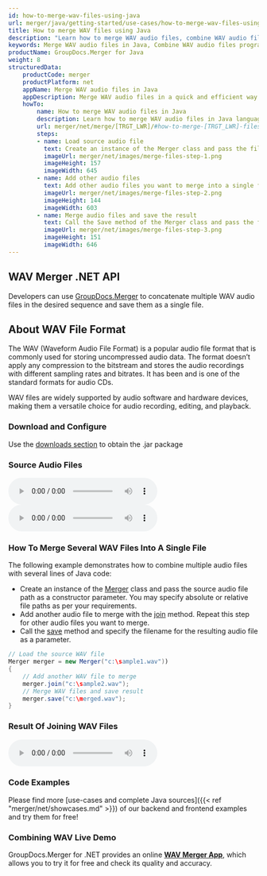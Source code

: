 ```yaml
---
id: how-to-merge-wav-files-using-java
url: merger/java/getting-started/use-cases/how-to-merge-wav-files-using-java
title: How to merge WAV files using Java
description: "Learn how to merge WAV audio files, combine WAV audio files into one file programmatically in Java language using GroupDocs.Merger for Java library."
keywords: Merge WAV audio files in Java, Combine WAV audio files programmatically, Join WAV audio files in Java, Combine WAV audio files in Java, Concatenate WAV audio files in Java
productName: GroupDocs.Merger for Java
weight: 8
structuredData:
    productCode: merger
    productPlatform: net
    appName: Merge WAV audio files in Java
    appDescription: Merge WAV audio files in a quick and efficient way using Java language and GroupDocs.Merger for Java API, without the use of any third-party software like Audacity or WavePad.
    howTo:
        name: How to merge WAV audio files in Java 
        description: Learn how to merge WAV audio files in Java language and GroupDocs.Merger for Java API, without the use of any third-party software like Audacity or WavePad.
        url: merger/net/merge/[TRGT_LWR]/#how-to-merge-[TRGT_LWR]-files-in-c
        steps:
        - name: Load source audio file
          text: Create an instance of the Merger class and pass the file path of the source audio file as a constructor parameter. You may specify absolute or relative file paths as per your requirements. 
          imageUrl: merger/net/images/merge-files-step-1.png
          imageHeight: 157
          imageWidth: 645
        - name: Add other audio files
          text: Add other audio files you want to merge into a single file with the Join method of the Merger class.
          imageUrl: merger/net/images/merge-files-step-2.png
          imageHeight: 144
          imageWidth: 603
        - name: Merge audio files and save the result 
          text: Call the Save method of the Merger class and pass the filename for the resultant audio file as a parameter.
          imageUrl: merger/net/images/merge-files-step-3.png
          imageHeight: 151
          imageWidth: 646
---
```


## WAV Merger .NET API

Developers can use [GroupDocs.Merger](https://products.groupdocs.com/merger/java) to concatenate multiple WAV audio files in the desired sequence and save them as a single  file.

## About WAV File Format

The WAV (Waveform Audio File Format) is a popular audio file format that is commonly used for storing uncompressed audio data. The format doesn’t apply any compression to the bitstream and stores the audio recordings with different sampling rates and bitrates. It has been and is one of the standard formats for audio CDs. 

WAV files are widely supported by audio software and hardware devices, making them a versatile choice for audio recording, editing, and playback.

### Download and Configure

Use the [downloads section](https://downloads.groupdocs.com/merger/java) to obtain the .jar package

### Source Audio Files

<audio controls="controls">
  <source type="audio/wav" src="/merger/net/images/audio/sample1.wav"></source>  
  <p>Your browser does not support the audio element.</p>
</audio>

<audio controls="controls">
  <source type="audio/wav" src="/merger/net/images/audio/sample2.wav"></source>  
  <p>Your browser does not support the audio element.</p>
</audio>

### How To Merge Several WAV Files Into A Single File

The following example demonstrates how to combine multiple audio files with several lines of Java code:

* Create an instance of the [Merger](https://reference.groupdocs.com/merger/java/com.groupdocs.merger/merger/) class and pass the source audio file path as a constructor parameter. You may specify absolute or relative file paths as per your requirements.
* Add another audio file to merge with the [join](https://reference.groupdocs.com/merger/java/com.groupdocs.merger/merger/#join-java.io.InputStream-) method. Repeat this step for other audio files you want to merge.
* Call the [save](https://reference.groupdocs.com/merger/java/com.groupdocs.merger/merger/#save-java.io.OutputStream-) method and specify the filename for the resulting audio file as a parameter.

```java
// Load the source WAV file
Merger merger = new Merger("c:\sample1.wav"))
{
    // Add another WAV file to merge
    merger.join("c:\sample2.wav");
    // Merge WAV files and save result
    merger.save("c:\merged.wav");
}
```

### Result Of Joining WAV Files

<audio controls="controls">
  <source type="audio/wav" src="/merger/net/images/audio/merged.wav"></source>  
  <p>Your browser does not support the audio element.</p>
</audio>

### Code Examples

Please find more [use-cases and complete Java sources]({{< ref "merger/net/showcases.md" >}}) of our backend and frontend examples and try them for free!

### Combining WAV Live Demo

GroupDocs.Merger for .NET provides an online [**WAV Merger App**](https://products.groupdocs.app/merger/wav), which allows you to try it for free and check its quality and accuracy.
